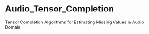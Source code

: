 # Audio_Tensor_Completion
Tensor Completion Algorithms for Estimating Missing Values in Audio Domain
